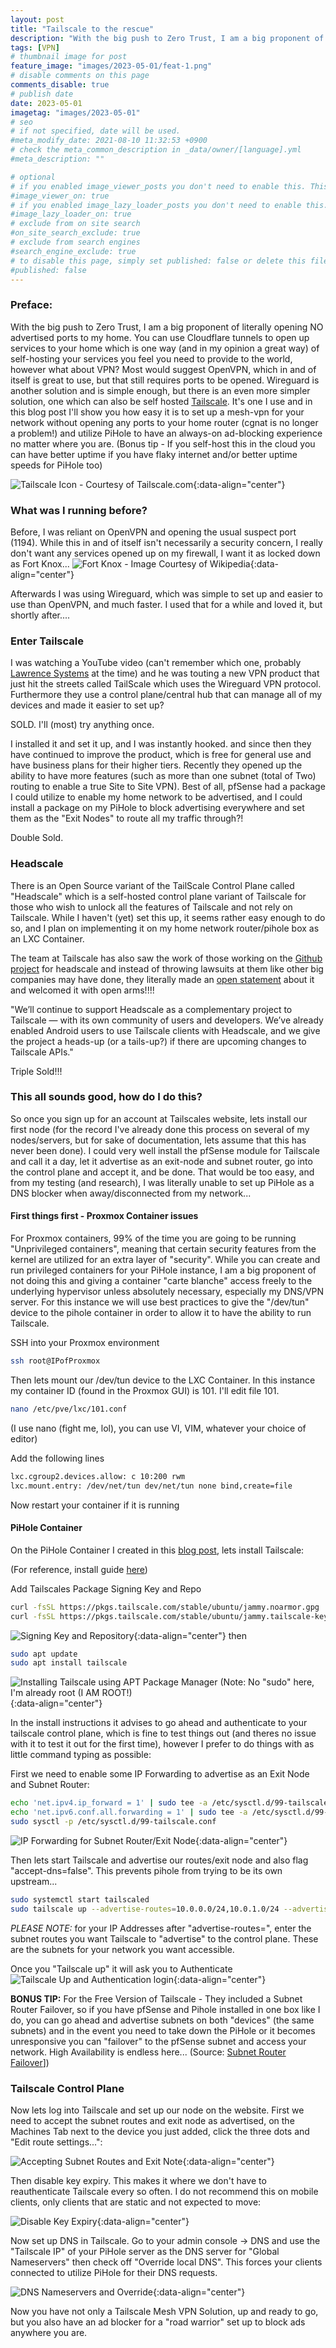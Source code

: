 ```yaml
---
layout: post
title: "Tailscale to the rescue"
description: "With the big push to Zero Trust, I am a big proponent of literally opening NO advertised ports to my home. "
tags: [VPN]
# thumbnail image for post
feature_image: "images/2023-05-01/feat-1.png"
# disable comments on this page
comments_disable: true
# publish date
date: 2023-05-01
imagetag: "images/2023-05-01"
# seo
# if not specified, date will be used.
#meta_modify_date: 2021-08-10 11:32:53 +0900
# check the meta_common_description in _data/owner/[language].yml
#meta_description: ""

# optional
# if you enabled image_viewer_posts you don't need to enable this. This is only if image_viewer_posts = false
#image_viewer_on: true
# if you enabled image_lazy_loader_posts you don't need to enable this. This is only if image_lazy_loader_posts = false
#image_lazy_loader_on: true
# exclude from on site search
#on_site_search_exclude: true
# exclude from search engines
#search_engine_exclude: true
# to disable this page, simply set published: false or delete this file
#published: false
---
```



### Preface:
With the big push to Zero Trust, I am a big proponent of literally opening NO advertised ports to my home. You can use Cloudflare tunnels to open up services to your home which is one way (and in my opinion a great way) of self-hosting your services you feel you need to provide to the world, however what about VPN? Most would suggest OpenVPN, which in and of itself is great to use, <!--more-->but that still requires ports to be opened. Wireguard is another solution and is simple enough, but there is an even more simpler solution, one which can also be self hosted [Tailscale](https://tailscale.com/). It's one I use and in this blog post I'll show you how easy it is to set up a mesh-vpn for your network without opening any ports to your home router (cgnat is no longer a problem!) and utilize PiHole to have an always-on ad-blocking experience no matter where you are. (Bonus tip - If you self-host this in the cloud you can have better uptime if you have flaky internet and/or better uptime speeds for PiHole too)

![Tailscale Icon - Courtesy of Tailscale.com]({{page.imagetag}}/1.png){:data-align="center"}

### What was I running before?
Before, I was reliant on OpenVPN and opening the usual suspect port (1194). While this in and of itself isn't necessarily a security concern, I really don't want any services opened up on my firewall, I want it as locked down as Fort Knox...
![Fort Knox - Image Courtesy of Wikipedia]({{page.imagetag}}/2.jpg){:data-align="center"}

Afterwards I was using Wireguard, which was simple to set up and easier to use than OpenVPN, and much faster. I used that for a while and loved it, but shortly after....

### Enter Tailscale
I was watching a YouTube video (can't remember which one, probably [Lawrence Systems](https://www.youtube.com/channel/UCHkYOD-3fZbuGhwsADBd9ZQ) at the time) and he was touting a new VPN product that just hit the streets called TailScale which uses the Wireguard VPN protocol. Furthermore they use a control plane/central hub that can manage all of my devices and made it easier to set up?

SOLD. I'll (most) try anything once.

I installed it and set it up, and I was instantly hooked. and since then they have continued to improve the product, which is free for general use and have business plans for their higher tiers. Recently they opened up the ability to have more features (such as more than one subnet (total of Two) routing to enable a true Site to Site VPN). Best of all, pfSense had a package I could utilize to enable my home network to be advertised, and I could install a package on my PiHole to block advertising everywhere and set them as the "Exit Nodes" to route all my traffic through?!

Double Sold.

### Headscale

There is an Open Source variant of the TailScale Control Plane called "Headscale" which is a self-hosted control plane variant of Tailscale for those who wish to unlock all the features of Tailscale and not rely on Tailscale. While I haven't (yet) set this up, it seems rather easy enough to do so, and I plan on implementing it on my home network router/pihole box as an LXC Container. 

The team at Tailscale has also saw the work of those working on the [Github project](https://github.com/juanfont/headscale) for headscale and instead of throwing lawsuits at them like other big companies may have done, they literally made an [open statement](https://tailscale.com/blog/opensource/) about it and welcomed it with open arms!!!!

"We’ll continue to support Headscale as a complementary project to Tailscale — with its own community of users and developers. We’ve already enabled Android users to use Tailscale clients with Headscale, and we give the project a heads-up (or a tails-up?) if there are upcoming changes to Tailscale APIs."

Triple Sold!!!

### This all sounds good, how do I do this?

So once you sign up for an account at Tailscales website, lets install our first node (for the record I've already done this process on several of my nodes/servers, but for sake of documentation, lets assume that this has never been done). I could very well install the pfSense module for Tailscale and call it a day, let it advertise as an exit-node and subnet router, go into the control plane and accept it, and be done. That would be too easy, and from my testing (and research), I was literally unable to set up PiHole as a DNS blocker when away/disconnected from my network...

#### First things first - Proxmox Container issues

For Proxmox containers, 99% of the time you are going to be running "Unprivileged containers", meaning that certain security features from the kernel are utilized for an extra layer of "security". While you can create and run privileged containers for your PiHole instance, I am a big proponent of not doing this and giving a container "carte blanche" access freely to the underlying hypervisor unless absolutely necessary, especially my DNS/VPN server. For this instance we will use best practices to give the "/dev/tun" device to the pihole container in order to allow it to have the ability to run Tailscale.

SSH into your Proxmox environment
```bash
ssh root@IPofProxmox
```

Then lets mount our /dev/tun device to the LXC Container. In this instance my container ID (found in the Proxmox GUI) is 101. I'll edit file 101.

```bash
nano /etc/pve/lxc/101.conf
```
(I use nano (fight me, lol), you can use VI, VIM, whatever your choice of editor)

Add the following lines

```bash
lxc.cgroup2.devices.allow: c 10:200 rwm
lxc.mount.entry: /dev/net/tun dev/net/tun none bind,create=file
```

Now restart your container if it is running

#### PiHole Container

On the PiHole Container I created in this [blog post](https://www.clouddefenselabs.com/posts/2023-04-30-Network%20Rebuild%20-%20Proxmox,%20pfSense,%20PiHole,%20oh%20my), lets install Tailscale:

(For reference, install guide [here](https://tailscale.com/kb/1187/install-ubuntu-2204/))

Add Tailscales Package Signing Key and Repo
```bash
curl -fsSL https://pkgs.tailscale.com/stable/ubuntu/jammy.noarmor.gpg | sudo tee /usr/share/keyrings/tailscale-archive-keyring.gpg >/dev/null
curl -fsSL https://pkgs.tailscale.com/stable/ubuntu/jammy.tailscale-keyring.list | sudo tee /etc/apt/sources.list.d/tailscale.list
```
![Signing Key and Repository]({{page.imagetag}}/3.png){:data-align="center"}
then 

```bash
sudo apt update
sudo apt install tailscale
```
![Installing Tailscale using APT Package Manager (Note: No "sudo" here, I'm already root (I AM ROOT!)]({{page.imagetag}}/4.png){:data-align="center"}

In the install instructions it advises to go ahead and authenticate to your tailscale control plane, which is fine to test things out (and theres no issue with it to test it out for the first time), however I prefer to do things with as little command typing as possible:

First we need to enable some IP Forwarding to advertise as an Exit Node and Subnet Router:
```bash
echo 'net.ipv4.ip_forward = 1' | sudo tee -a /etc/sysctl.d/99-tailscale.conf
echo 'net.ipv6.conf.all.forwarding = 1' | sudo tee -a /etc/sysctl.d/99-tailscale.conf
sudo sysctl -p /etc/sysctl.d/99-tailscale.conf
```
![IP Forwarding for Subnet Router/Exit Node]({{page.imagetag}}/5.png){:data-align="center"}

Then lets start Tailscale and advertise our routes/exit node and also flag "accept-dns=false". This prevents pihole from trying to be its own upstream...
```bash
sudo systemctl start tailscaled
sudo tailscale up --advertise-routes=10.0.0.0/24,10.0.1.0/24 --advertise-exit-node --accept-dns=false
```

_PLEASE NOTE:_ for your IP Addresses after "advertise-routes=", enter the subnet routes you want Tailscale to "advertise" to the control plane. These are the subnets for your network you want accessible.

Once you "Tailscale up" it will ask you to Authenticate
![Tailscale Up and Authentication login]({{page.imagetag}}/6.png){:data-align="center"}


**BONUS TIP:** For the Free Version of Tailscale - They included a Subnet Router Failover, so if you have pfSense and Pihole installed in one box like I do, you can go ahead and advertise subnets on both "devices" (the same subnets) and in the event you need to take down the PiHole or it becomes unresponsive you can "failover" to the pfSense subnet and access your network. High Availability is endless here... (Source: [Subnet Router Failover](https://tailscale.com/kb/1115/subnet-failover/)])


### Tailscale Control Plane

Now lets log into Tailscale and set up our node on the website. First we need to accept the subnet routes and exit node as advertised, on the Machines Tab next to the device you just added, click the three dots and "Edit route settings...":

![Accepting Subnet Routes and Exit Note]({{page.imagetag}}/7.png){:data-align="center"}

Then disable key expiry. This makes it where we don't have to reauthenticate Tailscale every so often. I do not recommend this on mobile clients, only clients that are static and not expected to move:

![Disable Key Expiry]({{page.imagetag}}/8.png){:data-align="center"}

Now set up DNS in Tailscale. Go to your admin console -> DNS and use the "Tailscale IP" of your PiHole server as the DNS server for "Global Nameservers" then check off "Override local DNS". This forces your clients connected to utilize PiHole for their DNS requests.

![DNS Nameservers and Override]({{page.imagetag}}/9.png){:data-align="center"}

Now you have not only a Tailscale Mesh VPN Solution, up and ready to go, but you also have an ad blocker for a "road warrior" set up to block ads anywhere you are.

